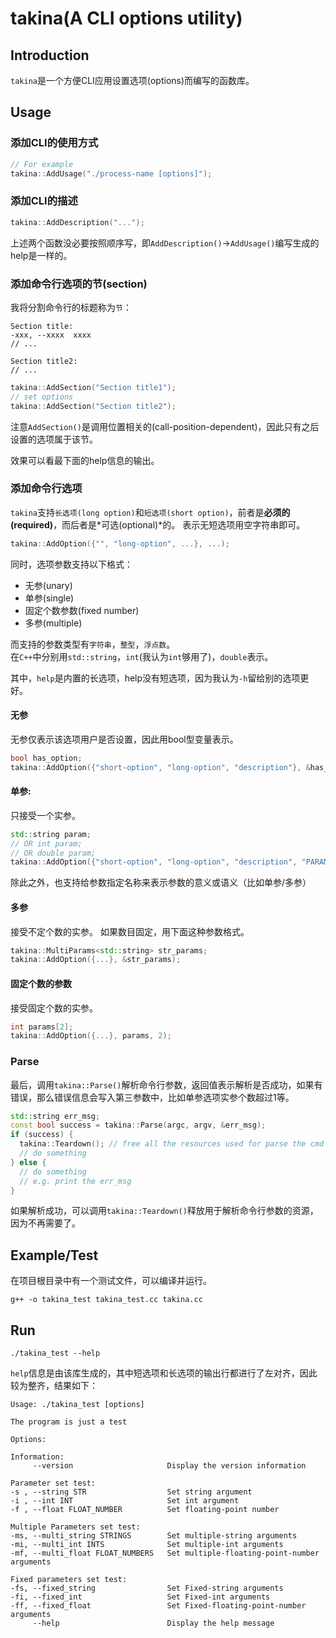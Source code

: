 # takina(A CLI options utility)
## Introduction
`takina`是一个方便CLI应用设置选项(options)而编写的函数库。<br>

## Usage
###  添加CLI的使用方式
```cpp
// For example
takina::AddUsage("./process-name [options]");
```

### 添加CLI的描述
```cpp
takina::AddDescription("...");
```
上述两个函数没必要按照顺序写，即`AddDescription()`->`AddUsage()`编写生成的help是一样的。

### 添加命令行选项的节(section)

我将分割命令行的标题称为`节`：
```
Section title:
-xxx, --xxxx  xxxx
// ...

Section title2:
// ...
```

```cpp
takina::AddSection("Section title1");
// set options
takina::AddSection("Section title2");
```
注意`AddSection()`是调用位置相关的(call-position-dependent)，因此只有之后设置的选项属于该节。

效果可以看最下面的help信息的输出。


### 添加命令行选项

`takina`支持`长选项(long option)`和`短选项(short option)`，前者是**必须的(required)**，而后者是*可选(optional)*的。
表示无短选项用空字符串即可。
```cpp
takina::AddOption({"", "long-option", ...}, ...);
```
同时，选项参数支持以下格式：
* 无参(unary)
* 单参(single)
* 固定个数参数(fixed number)
* 多参(multiple)

而支持的参数类型有`字符串`，`整型`，`浮点数`。<br>
在`C++`中分别用`std::string`，`int`(我认为`int`够用了)，`double`表示。

其中，`help`是内置的长选项，help没有短选项，因为我认为`-h`留给别的选项更好。

#### 无参

无参仅表示该选项用户是否设置，因此用bool型变量表示。
```cpp
bool has_option;
takina::AddOption({"short-option", "long-option", "description"}, &has_option);
```

#### 单参:
只接受一个实参。
```cpp
std::string param;
// OR int param;
// OR double param;
takina::AddOption({"short-option", "long-option", "description", "PARAMETER_NAME"}, &param);
```
除此之外，也支持给参数指定名称来表示参数的意义或语义（比如单参/多参）

#### 多参
接受不定个数的实参。
如果数目固定，用下面这种参数格式。
```cpp
takina::MultiParams<std::string> str_params;
takina::AddOption({...}, &str_params);
```

#### 固定个数的参数
接受固定个数的实参。
```cpp
int params[2];
takina::AddOption({...}, params, 2);
```

### Parse
最后，调用`takina::Parse()`解析命令行参数，返回值表示解析是否成功，如果有错误，那么错误信息会写入第三参数中，比如单参选项实参个数超过1等。
```cpp
std::string err_msg;
const bool success = takina::Parse(argc, argv, &err_msg);
if (success) {
  takina::Teardown(); // free all the resources used for parse the cmd args
  // do something
} else {
  // do something
  // e.g. print the err_msg
}
```
如果解析成功，可以调用`takina::Teardown()`释放用于解析命令行参数的资源，因为不再需要了。

## Example/Test
在项目根目录中有一个测试文件，可以编译并运行。
```shell
g++ -o takina_test takina_test.cc takina.cc
```

## Run
```shell
./takina_test --help
```

`help`信息是由该库生成的，其中短选项和长选项的输出行都进行了左对齐，因此较为整齐，结果如下：

```
Usage: ./takina_test [options]

The program is just a test

Options: 

Information:
     --version                     Display the version information

Parameter set test:
-s , --string STR                  Set string argument
-i , --int INT                     Set int argument
-f , --float FLOAT_NUMBER          Set floating-point number

Multiple Parameters set test:
-ms, --multi_string STRINGS        Set multiple-string arguments
-mi, --multi_int INTS              Set multiple-int arguments
-mf, --multi_float FLOAT_NUMBERS   Set multiple-floating-point-number arguments

Fixed parameters set test:
-fs, --fixed_string                Set Fixed-string arguments
-fi, --fixed_int                   Set Fixed-int arguments
-ff, --fixed_float                 Set Fixed-floating-point-number arguments
     --help                        Display the help message
```
